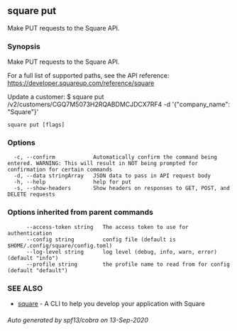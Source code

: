 ## square put

Make PUT requests to the Square API.

### Synopsis

Make PUT requests to the Square API.

For a full list of supported paths, see the API reference: https://developer.squareup.com/reference/square

Update a customer:
$ square put /v2/customers/CGQ7M5073H2RQABDMCJDCX7RF4 -d '{"company_name": "Square"}'

```
square put [flags]
```

### Options

```
  -c, --confirm            Automatically confirm the command being entered. WARNING: This will result in NOT being prompted for confirmation for certain commands
  -d, --data stringArray   JSON data to pass in API request body
  -h, --help               help for put
  -s, --show-headers       Show headers on responses to GET, POST, and DELETE requests
```

### Options inherited from parent commands

```
      --access-token string   The access token to use for authentication
      --config string         config file (default is $HOME/.config/square/config.toml)
      --log-level string      log level (debug, info, warn, error) (default "info")
      --profile string        the profile name to read from for config (default "default")
```

### SEE ALSO

* [square](index.md)	 - A CLI to help you develop your application with Square

###### Auto generated by spf13/cobra on 13-Sep-2020
